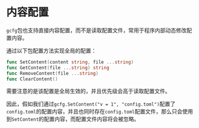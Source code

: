 

# 内容配置

`gcfg`包也支持直接内容配置，而不是读取配置文件，常用于程序内部动态修改配置内容。

通过以下包配置方法实现全局的配置：
```go
func SetContent(content string, file ...string)
func GetContent(file ...string) string
func RemoveContent(file ...string)
func ClearContent()
```
需要注意的是该配置是全局生效的，并且优先级会高于读取配置文件。

因此，假如我们通过`gcfg.SetContent("v = 1", "config.toml")`配置了`config.toml`的配置内容，并且也同时存在`config.toml`配置文件，那么只会使用到`SetContent`的配置内容，而配置文件内容将会被忽略。






